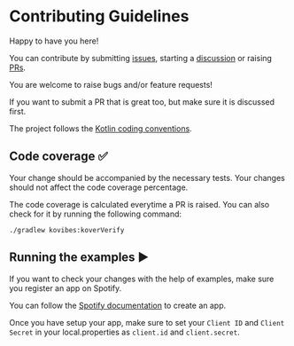 # Contributing Guidelines

Happy to have you here!

You can contribute by submitting [issues][issue], starting a [discussion][discussion] or raising [PRs][pr].

You are welcome to raise bugs and/or feature requests!

If you want to submit a PR that is great too, but make sure it is discussed first.

The project follows the [Kotlin coding conventions][kotlin-code-conventions].

## Code coverage :white_check_mark:
Your change should be accompanied by the necessary tests. Your changes should not affect the code coverage percentage.

The code coverage is calculated everytime a PR is raised. You can also check for it by running the following command:

```shell
./gradlew kovibes:koverVerify
```

## Running the examples :arrow_forward:
If you want to check your changes with the help of examples, make sure you register an app on Spotify.

You can follow the [Spotify documentation][spotify-new-app-doc] to create an app.

Once you have setup your app, make sure to set your `Client ID` and `Client Secret` in your local.properties as `client.id` and `client.secret`.


[issue]: https://github.com/rubenquadros/KoVibes/issues
[discussion]: https://github.com/rubenquadros/KoVibes/discussions
[pr]: https://github.com/rubenquadros/KoVibes/pulls
[spotify-new-app-doc]: https://developer.spotify.com/documentation/web-api/tutorials/getting-started#:~:text=of%20your%20choice.-,Set%20Up%20Your%20Account,-Login%20to%20the
[kotlin-code-conventions]: https://kotlinlang.org/docs/coding-conventions.html